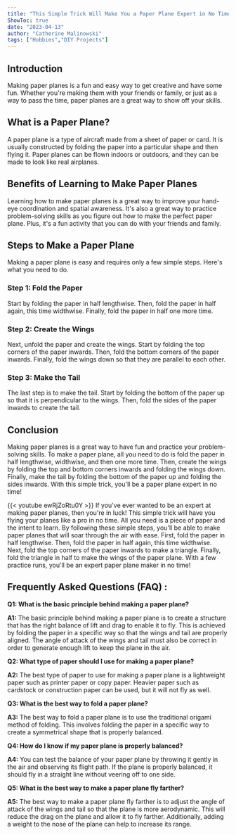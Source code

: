 ```yaml
---
title: "This Simple Trick Will Make You a Paper Plane Expert in No Time!"
ShowToc: true 
date: "2023-04-13"
author: "Catherine Malinowski" 
tags: ["Hobbies","DIY Projects"]
---
```

## Introduction

Making paper planes is a fun and easy way to get creative and have some fun. Whether you're making them with your friends or family, or just as a way to pass the time, paper planes are a great way to show off your skills. 

## What is a Paper Plane?

A paper plane is a type of aircraft made from a sheet of paper or card. It is usually constructed by folding the paper into a particular shape and then flying it. Paper planes can be flown indoors or outdoors, and they can be made to look like real airplanes.

## Benefits of Learning to Make Paper Planes

Learning how to make paper planes is a great way to improve your hand-eye coordination and spatial awareness. It's also a great way to practice problem-solving skills as you figure out how to make the perfect paper plane. Plus, it's a fun activity that you can do with your friends and family.

## Steps to Make a Paper Plane

Making a paper plane is easy and requires only a few simple steps. Here's what you need to do.

### Step 1: Fold the Paper

Start by folding the paper in half lengthwise. Then, fold the paper in half again, this time widthwise. Finally, fold the paper in half one more time.

### Step 2: Create the Wings

Next, unfold the paper and create the wings. Start by folding the top corners of the paper inwards. Then, fold the bottom corners of the paper inwards. Finally, fold the wings down so that they are parallel to each other.

### Step 3: Make the Tail

The last step is to make the tail. Start by folding the bottom of the paper up so that it is perpendicular to the wings. Then, fold the sides of the paper inwards to create the tail.

## Conclusion

Making paper planes is a great way to have fun and practice your problem-solving skills. To make a paper plane, all you need to do is fold the paper in half lengthwise, widthwise, and then one more time. Then, create the wings by folding the top and bottom corners inwards and folding the wings down. Finally, make the tail by folding the bottom of the paper up and folding the sides inwards. With this simple trick, you'll be a paper plane expert in no time!

{{< youtube ewRjZoRtu0Y >}} 
If you've ever wanted to be an expert at making paper planes, then you're in luck! This simple trick will have you flying your planes like a pro in no time. All you need is a piece of paper and the intent to learn. By following these simple steps, you'll be able to make paper planes that will soar through the air with ease. First, fold the paper in half lengthwise. Then, fold the paper in half again, this time widthwise. Next, fold the top corners of the paper inwards to make a triangle. Finally, fold the triangle in half to make the wings of the paper plane. With a few practice runs, you'll be an expert paper plane maker in no time!

## Frequently Asked Questions (FAQ) :
**Q1: What is the basic principle behind making a paper plane?**

**A1:** The basic principle behind making a paper plane is to create a structure that has the right balance of lift and drag to enable it to fly. This is achieved by folding the paper in a specific way so that the wings and tail are properly aligned. The angle of attack of the wings and tail must also be correct in order to generate enough lift to keep the plane in the air.

**Q2: What type of paper should I use for making a paper plane?**

**A2:** The best type of paper to use for making a paper plane is a lightweight paper such as printer paper or copy paper. Heavier paper such as cardstock or construction paper can be used, but it will not fly as well.

**Q3: What is the best way to fold a paper plane?**

**A3:** The best way to fold a paper plane is to use the traditional origami method of folding. This involves folding the paper in a specific way to create a symmetrical shape that is properly balanced.

**Q4: How do I know if my paper plane is properly balanced?**

**A4:** You can test the balance of your paper plane by throwing it gently in the air and observing its flight path. If the plane is properly balanced, it should fly in a straight line without veering off to one side.

**Q5: What is the best way to make a paper plane fly farther?**

**A5:** The best way to make a paper plane fly farther is to adjust the angle of attack of the wings and tail so that the plane is more aerodynamic. This will reduce the drag on the plane and allow it to fly farther. Additionally, adding a weight to the nose of the plane can help to increase its range.





